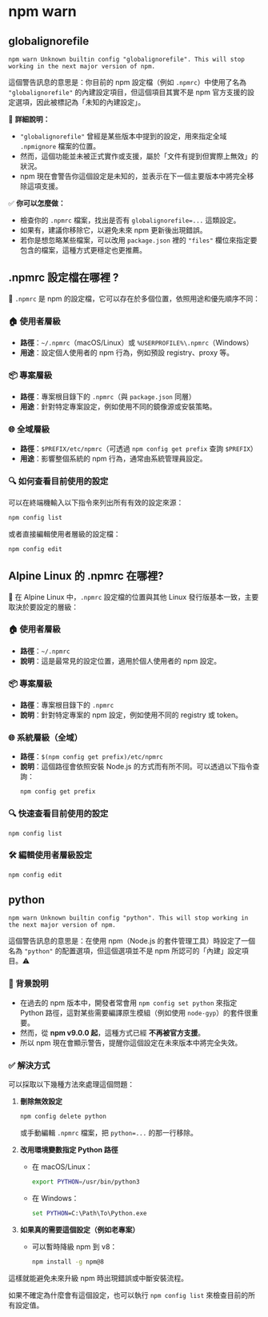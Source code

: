 # npm warn

## globalignorefile

```
npm warn Unknown builtin config "globalignorefile". This will stop working in the next major version of npm.
```

這個警告訊息的意思是：你目前的 npm 設定檔（例如 `.npmrc`）中使用了名為 `"globalignorefile"` 的內建設定項目，但這個項目其實不是 npm 官方支援的設定選項，因此被標記為「未知的內建設定」。

🔧 **詳細說明：**
- `"globalignorefile"` 曾經是某些版本中提到的設定，用來指定全域 `.npmignore` 檔案的位置。
- 然而，這個功能並未被正式實作或支援，屬於「文件有提到但實際上無效」的狀況。
- npm 現在會警告你這個設定是未知的，並表示在下一個主要版本中將完全移除這項支援。

✅ **你可以怎麼做：**
- 檢查你的 `.npmrc` 檔案，找出是否有 `globalignorefile=...` 這類設定。
- 如果有，建議你移除它，以避免未來 npm 更新後出現錯誤。
- 若你是想忽略某些檔案，可以改用 `package.json` 裡的 `"files"` 欄位來指定要包含的檔案，這種方式更穩定也更推薦。

## .npmrc 設定檔在哪裡 ?

📁 `.npmrc` 是 npm 的設定檔，它可以存在於多個位置，依照用途和優先順序不同：

### 🏠 使用者層級
- **路徑**：`~/.npmrc`（macOS/Linux）或 `%USERPROFILE%\.npmrc`（Windows）
- **用途**：設定個人使用者的 npm 行為，例如預設 registry、proxy 等。

### 📦 專案層級
- **路徑**：專案根目錄下的 `.npmrc`（與 `package.json` 同層）
- **用途**：針對特定專案設定，例如使用不同的鏡像源或安裝策略。

### 🌐 全域層級
- **路徑**：`$PREFIX/etc/npmrc`（可透過 `npm config get prefix` 查詢 `$PREFIX`）
- **用途**：影響整個系統的 npm 行為，通常由系統管理員設定。

### 🔍 如何查看目前使用的設定

可以在終端機輸入以下指令來列出所有有效的設定來源：

```bash
npm config list
```

或者直接編輯使用者層級的設定檔：

```bash
npm config edit
```

## Alpine Linux 的 .npmrc 在哪裡?

📍 在 Alpine Linux 中，`.npmrc` 設定檔的位置與其他 Linux 發行版基本一致，主要取決於要設定的層級：

### 🏠 使用者層級
- **路徑**：`~/.npmrc`
- **說明**：這是最常見的設定位置，適用於個人使用者的 npm 設定。

### 📦 專案層級
- **路徑**：專案根目錄下的 `.npmrc`
- **說明**：針對特定專案的 npm 設定，例如使用不同的 registry 或 token。

### 🌐 系統層級（全域）
- **路徑**：`$(npm config get prefix)/etc/npmrc`
- **說明**：這個路徑會依照安裝 Node.js 的方式而有所不同。可以透過以下指令查詢：
  ```bash
  npm config get prefix
  ```

### 🔍 快速查看目前使用的設定
```bash
npm config list
```

### 🛠 編輯使用者層級設定
```bash
npm config edit
```

## python

```
npm warn Unknown builtin config "python". This will stop working in the next major version of npm.
```

這個警告訊息的意思是：在使用 npm（Node.js 的套件管理工具）時設定了一個名為 `"python"` 的配置選項，但這個選項並不是 npm 所認可的「內建」設定項目。⚠️

### 🧠 背景說明
- 在過去的 npm 版本中，開發者常會用 `npm config set python` 來指定 Python 路徑，這對某些需要編譯原生模組（例如使用 `node-gyp`）的套件很重要。
- 然而，從 **npm v9.0.0 起**，這種方式已經 **不再被官方支援**。
- 所以 npm 現在會顯示警告，提醒你這個設定在未來版本中將完全失效。

### ✅ 解決方式

可以採取以下幾種方法來處理這個問題：

1. **刪除無效設定**
   ```bash
   npm config delete python
   ```
   或手動編輯 `.npmrc` 檔案，把 `python=...` 的那一行移除。

2. **改用環境變數指定 Python 路徑**
   - 在 macOS/Linux：
     ```bash
     export PYTHON=/usr/bin/python3
     ```
   - 在 Windows：
     ```cmd
     set PYTHON=C:\Path\To\Python.exe
     ```

3. **如果真的需要這個設定（例如老專案）**
   - 可以暫時降級 npm 到 v8：
     ```bash
     npm install -g npm@8
     ```

這樣就能避免未來升級 npm 時出現錯誤或中斷安裝流程。

如果不確定為什麼會有這個設定，也可以執行 `npm config list` 來檢查目前的所有設定值。
